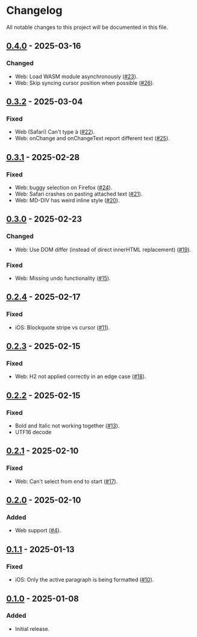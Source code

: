 # Changelog

All notable changes to this project will be documented in this file.

## [0.4.0] - 2025-03-16

### Changed

-   Web: Load WASM module asynchronously ([#23](https://github.com/s77rt/react-native-markdown/issues/23)).
-   Web: Skip syncing cursor position when possible ([#26](https://github.com/s77rt/react-native-markdown/issues/26)).

## [0.3.2] - 2025-03-04

### Fixed

-   Web (Safari) Can't type à ([#22](https://github.com/s77rt/react-native-markdown/issues/22)).
-   Web: onChange and onChangeText report different text ([#25](https://github.com/s77rt/react-native-markdown/issues/25)).

## [0.3.1] - 2025-02-28

### Fixed

-   Web: buggy selection on Firefox ([#24](https://github.com/s77rt/react-native-markdown/issues/24)).
-   Web: Safari crashes on pasting attached text ([#21](https://github.com/s77rt/react-native-markdown/issues/21)).
-   Web: MD-DIV has weird inline style ([#20](https://github.com/s77rt/react-native-markdown/issues/20)).

## [0.3.0] - 2025-02-23

### Changed

-   Web: Use DOM differ (instead of direct innerHTML replacement) ([#19](https://github.com/s77rt/react-native-markdown/pull/19)).

### Fixed

-   Web: Missing undo functionality ([#15](https://github.com/s77rt/react-native-markdown/issues/15)).

## [0.2.4] - 2025-02-17

### Fixed

-   iOS: Blockquote stripe vs cursor ([#11](https://github.com/s77rt/react-native-markdown/issues/11)).

## [0.2.3] - 2025-02-15

### Fixed

-   Web: H2 not applied correctly in an edge case ([#18](https://github.com/s77rt/react-native-markdown/issues/18)).

## [0.2.2] - 2025-02-15

### Fixed

-   Bold and Italic not working together ([#13](https://github.com/s77rt/react-native-markdown/issues/13)).
-   UTF16 decode

## [0.2.1] - 2025-02-10

### Fixed

-   Web: Can't select from end to start ([#17](https://github.com/s77rt/react-native-markdown/issues/17)).

## [0.2.0] - 2025-02-10

### Added

-   Web support ([#4](https://github.com/s77rt/react-native-markdown/issues/4)).

## [0.1.1] - 2025-01-13

### Fixed

-   iOS: Only the active paragraph is being formatted ([#10](https://github.com/s77rt/react-native-markdown/issues/10)).

## [0.1.0] - 2025-01-08

### Added

-   Initial release.

[0.4.0]: https://github.com/s77rt/react-native-markdown/compare/v0.3.2...v0.4.0
[0.3.2]: https://github.com/s77rt/react-native-markdown/compare/v0.3.1...v0.3.2
[0.3.1]: https://github.com/s77rt/react-native-markdown/compare/v0.3.0...v0.3.1
[0.3.0]: https://github.com/s77rt/react-native-markdown/compare/v0.2.4...v0.3.0
[0.2.4]: https://github.com/s77rt/react-native-markdown/compare/v0.2.3...v0.2.4
[0.2.3]: https://github.com/s77rt/react-native-markdown/compare/v0.2.2...v0.2.3
[0.2.2]: https://github.com/s77rt/react-native-markdown/compare/v0.2.1...v0.2.2
[0.2.1]: https://github.com/s77rt/react-native-markdown/compare/v0.2.0...v0.2.1
[0.2.0]: https://github.com/s77rt/react-native-markdown/compare/v0.1.1...v0.2.0
[0.1.1]: https://github.com/s77rt/react-native-markdown/compare/v0.1.0...v0.1.1
[0.1.0]: https://github.com/s77rt/react-native-markdown/releases/tag/v0.1.0
